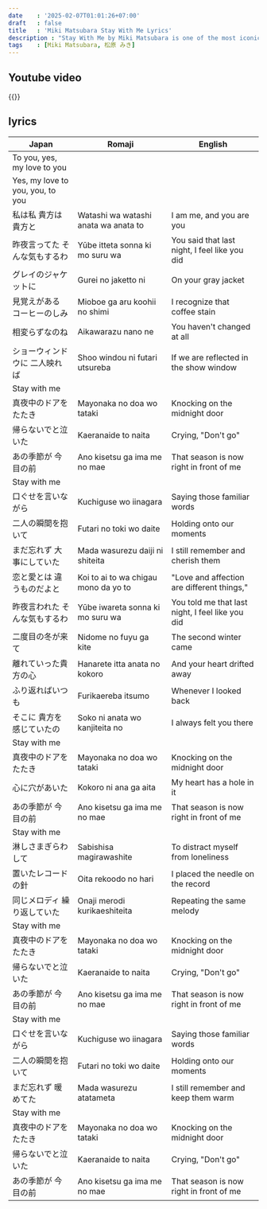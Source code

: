 ```yaml
---
date    : '2025-02-07T01:01:26+07:00'
draft   : false
title   : 'Miki Matsubara Stay With Me Lyrics'
description : "Stay With Me by Miki Matsubara is one of the most iconic city pop songs, known for its dreamy melody and emotional lyrics. Released in 1979, the song captures the feelings of longing and heartache as the singer pleads for a loved one to stay. With its smooth instrumentation, jazzy piano, and Matsubara’s powerful yet delicate vocals, Stay With Me evokes a nostalgic atmosphere, making it a timeless classic that continues to captivate listeners worldwide."
tags    : [Miki Matsubara, 松原 みき]
---
```

## Youtube video
{{<youtube BBj3SCImk_A>}}

## lyrics
|Japan|Romaji|English
|-|-|-
|To you, yes, my love to you
|Yes, my love to you, you, to you
| 私は私 貴方は貴方と| Watashi wa watashi anata wa anata to| I am me, and you are you
| 昨夜言ってた そんな気もするわ| Yūbe itteta sonna ki mo suru wa| You said that last night, I feel like you did
| グレイのジャケットに| Gurei no jaketto ni| On your gray jacket
| 見覚えがある コーヒーのしみ| Mioboe ga aru koohii no shimi| I recognize that coffee stain
| 相変らずなのね| Aikawarazu nano ne| You haven't changed at all
| ショーウィンドウに 二人映れば| Shoo windou ni futari utsureba| If we are reflected in the show window
| Stay with me
| 真夜中のドアをたたき| Mayonaka no doa wo tataki| Knocking on the midnight door
| 帰らないでと泣いた| Kaeranaide to naita| Crying, "Don't go"
| あの季節が 今 目の前| Ano kisetsu ga ima me no mae| That season is now right in front of me
| Stay with me
| 口ぐせを言いながら| Kuchiguse wo iinagara| Saying those familiar words
| 二人の瞬間を抱いて| Futari no toki wo daite| Holding onto our moments
| まだ忘れず 大事にしていた| Mada wasurezu daiji ni shiteita| I still remember and cherish them
| 恋と愛とは 違うものだよと| Koi to ai to wa chigau mono da yo to| "Love and affection are different things,"
| 昨夜言われた そんな気もするわ| Yūbe iwareta sonna ki mo suru wa| You told me that last night, I feel like you did
| 二度目の冬が来て| Nidome no fuyu ga kite| The second winter came
| 離れていった貴方の心| Hanarete itta anata no kokoro| And your heart drifted away
| ふり返ればいつも| Furikaereba itsumo| Whenever I looked back
| そこに 貴方を感じていたの| Soko ni anata wo kanjiteita no| I always felt you there
| Stay with me
| 真夜中のドアをたたき| Mayonaka no doa wo tataki| Knocking on the midnight door
| 心に穴があいた| Kokoro ni ana ga aita| My heart has a hole in it
| あの季節が 今 目の前| Ano kisetsu ga ima me no mae| That season is now right in front of me
| Stay with me
| 淋しさまぎらわして| Sabishisa magirawashite| To distract myself from loneliness
| 置いたレコードの針| Oita rekoodo no hari| I placed the needle on the record
| 同じメロディ 繰り返していた| Onaji merodi kurikaeshiteita| Repeating the same melody
| Stay with me
| 真夜中のドアをたたき| Mayonaka no doa wo tataki| Knocking on the midnight door
| 帰らないでと泣いた| Kaeranaide to naita| Crying, "Don't go"
| あの季節が 今 目の前| Ano kisetsu ga ima me no mae| That season is now right in front of me
| Stay with me
| 口ぐせを言いながら| Kuchiguse wo iinagara| Saying those familiar words
| 二人の瞬間を抱いて| Futari no toki wo daite| Holding onto our moments
| まだ忘れず 暖めてた| Mada wasurezu atatameta| I still remember and keep them warm
| Stay with me
| 真夜中のドアをたたき| Mayonaka no doa wo tataki| Knocking on the midnight door
| 帰らないでと泣いた| Kaeranaide to naita| Crying, "Don't go"
| あの季節が 今 目の前| Ano kisetsu ga ima me no mae| That season is now right in front of me